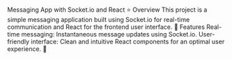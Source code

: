 
Messaging App with Socket.io and React ⭐
Overview
This project is a simple messaging application built using Socket.io for real-time communication and React for the frontend user interface.
🏪
Features
Real-time messaging: Instantaneous message updates using Socket.io.
User-friendly interface: Clean and intuitive React components for an optimal user experience.
🏫
